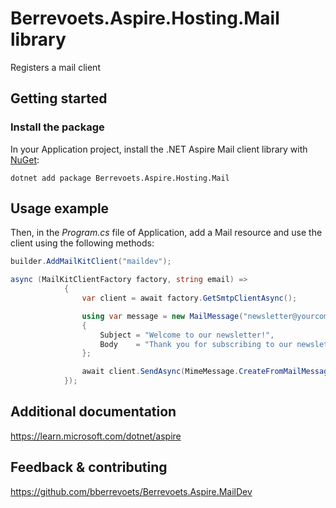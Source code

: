 # Berrevoets.Aspire.Hosting.Mail library

Registers a mail client

## Getting started

### Install the package

In your Application project, install the .NET Aspire Mail client library with [NuGet](https://www.nuget.org):

```dotnetcli
dotnet add package Berrevoets.Aspire.Hosting.Mail
```

## Usage example

Then, in the _Program.cs_ file of Application, add a Mail resource and use the client using the following methods:

```csharp
builder.AddMailKitClient("maildev");

async (MailKitClientFactory factory, string email) =>
            {
                var client = await factory.GetSmtpClientAsync();

                using var message = new MailMessage("newsletter@yourcompany.com", email)
                {
                    Subject = "Welcome to our newsletter!",
                    Body    = "Thank you for subscribing to our newsletter!"
                };

                await client.SendAsync(MimeMessage.CreateFromMailMessage(message));
            });
```

## Additional documentation
https://learn.microsoft.com/dotnet/aspire

## Feedback & contributing

https://github.com/bberrevoets/Berrevoets.Aspire.MailDev
